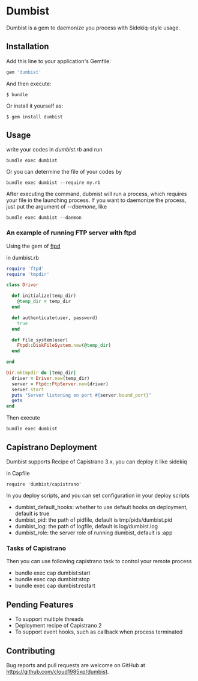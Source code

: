 # Dumbist

Dumbist is a gem to daemonize you process with Sidekiq-style usage.

## Installation

Add this line to your application's Gemfile:

```ruby
gem 'dumbist'
```

And then execute:

    $ bundle

Or install it yourself as:

    $ gem install dumbist

## Usage

write your codes in *dumbist.rb* and run

`bundle exec dumbist`

Or you can determine the file of your codes by

`bundle exec dumbist --require my.rb`

After executing the command, dubmist will run a process, which requires your file in the launching process.
If you want to daemonize the process, just put the argument of *--daemone*, like

`bundle exec dumbist --daemon`

### An example of running FTP server with ftpd

Using the gem of [ftpd](https://github.com/wconrad/ftpd)

in dumbist.rb

```ruby
require 'ftpd'
require 'tmpdir'

class Driver

  def initialize(temp_dir)
    @temp_dir = temp_dir
  end

  def authenticate(user, password)
    true
  end

  def file_system(user)
    Ftpd::DiskFileSystem.new(@temp_dir)
  end

end

Dir.mktmpdir do |temp_dir|
  driver = Driver.new(temp_dir)
  server = Ftpd::FtpServer.new(driver)
  server.start
  puts "Server listening on port #{server.bound_port}"
  gets
end

```

Then execute

`bundle exec dumbist`



## Capistrano Deployment

Dumbist supports Recipe of Capistrano 3.x, you can deploy it like sidekiq

in Capfile

`require 'dumbist/capistrano'`

In you deploy scripts, and you can set configuration in your deploy scripts

- dumbist_default_hooks: whether to use default hooks on deployment, default is true
- dumbist_pid: the path of pidfile, default is tmp/pids/dumbist.pid
- dumbist_log: the path of logfile, default is log/dumbist.log
- dumbist_role: the server role of running dumbist, default is :app

### Tasks of Capistrano

Then you can use following capistrano task to control your remote process

- bundle exec cap dumbist:start
- bundle exec cap dumbist:stop
- bundle exec cap dumbist:restart

## Pending Features

- To support multiple threads
- Deployment recipe of Capistrano 2
- To support event hooks, such as callback when process terminated

## Contributing

Bug reports and pull requests are welcome on GitHub at https://github.com/cloud1985xp/dumbist.

